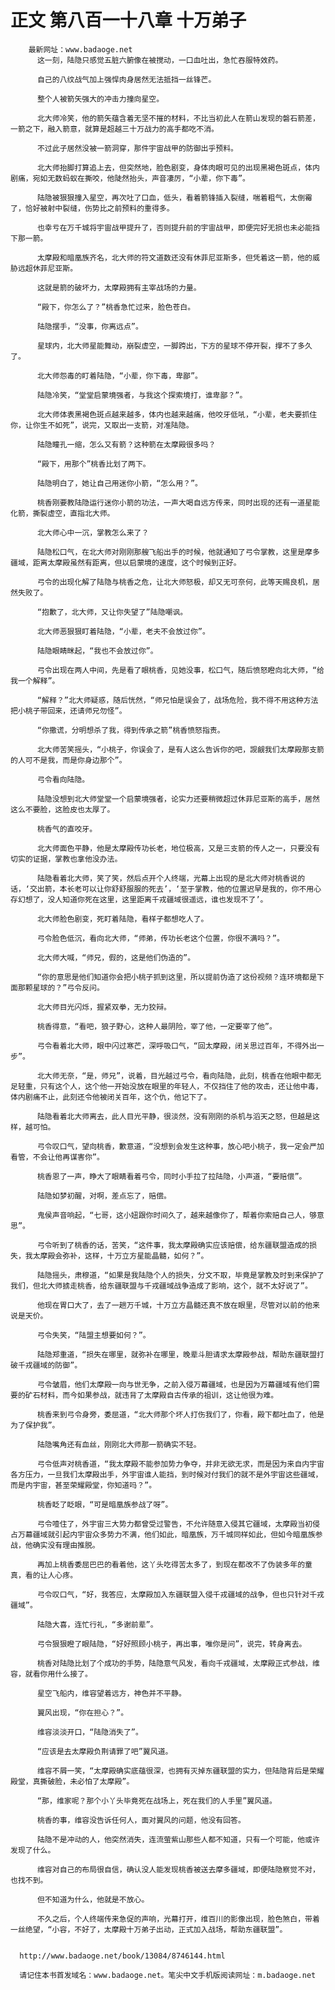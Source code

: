 # 正文 第八百一十八章 十万弟子
        最新网址：www.badaoge.net
          这一刻，陆隐只感觉五脏六腑像在被搅动，一口血吐出，急忙吞服特效药。
      
          自己的八纹战气加上强悍肉身居然无法抵挡一丝锋芒。
      
          整个人被箭矢强大的冲击力撞向星空。
      
          北大师冷笑，他的箭矢蕴含着无坚不摧的材料，不比当初此人在箭山发现的磐石箭差，一箭之下，融入箭意，就算是超越三十万战力的高手都吃不消。
      
          不过此子居然没被一箭洞穿，那件宇宙战甲的防御出乎预料。
      
          北大师抬脚打算追上去，但突然地，脸色剧变，身体肉眼可见的出现黑褐色斑点，体内剧痛，宛如无数蚂蚁在撕咬，他陡然抬头，声音凄厉，“小辈，你下毒”。
      
          陆隐被狠狠撞入星空，再次吐了口血，低头，看着箭锋插入裂缝，喘着粗气，太倒霉了，恰好被射中裂缝，伤势比之前预料的重得多。
      
          也幸亏在万千城将宇宙战甲提升了，否则提升前的宇宙战甲，即便完好无损也未必能挡下那一箭。
      
          太摩殿和暗凰族齐名，北大师的符文道数还没有休菲尼亚斯多，但凭着这一箭，他的威胁远超休菲尼亚斯。
      
          这就是箭的破坏力，太摩殿拥有主宰战场的力量。
      
          “殿下，你怎么了？”桃香急忙过来，脸色苍白。
      
          陆隐摆手，“没事，你离远点”。
      
          星球内，北大师星能舞动，崩裂虚空，一脚跨出，下方的星球不停开裂，撑不了多久了。
      
          北大师怨毒的盯着陆隐，“小辈，你下毒，卑鄙”。
      
          陆隐冷笑，“堂堂启蒙境强者，与我这个探索境打，谁卑鄙？”。
      
          北大师体表黑褐色斑点越来越多，体内也越来越痛，他咬牙低吼，“小辈，老夫要抓住你，让你生不如死”，说完，又取出一支箭，对准陆隐。
      
          陆隐瞳孔一缩，怎么又有箭？这种箭在太摩殿很多吗？
      
          “殿下，用那个”桃香比划了两下。
      
          陆隐明白了，她让自己用迷你小箭，“怎么用？”。
      
          桃香刚要教陆隐运行迷你小箭的功法，一声大喝自远方传来，同时出现的还有一道星能化箭，撕裂虚空，直指北大师。
      
          北大师心中一沉，掌教怎么来了？
      
          陆隐松口气，在北大师对刚刚那艘飞船出手的时候，他就通知了弓令掌教，这里是摩多疆域，距离太摩殿虽然有距离，但以启蒙境的速度，这个时候到正好。
      
          弓令的出现化解了陆隐与桃香之危，让北大师怒极，却又无可奈何，此等天赐良机，居然失败了。
      
          “抱歉了，北大师，又让你失望了”陆隐嘲讽。
      
          北大师恶狠狠盯着陆隐，“小辈，老夫不会放过你”。
      
          陆隐眼睛眯起，“我也不会放过你”。
      
          弓令出现在两人中间，先是看了眼桃香，见她没事，松口气，随后愤怒瞪向北大师，“给我一个解释”。
      
          “解释？”北大师疑惑，随后恍然，“师兄怕是误会了，战场危险，我不得不用这种方法把小桃子带回来，还请师兄勿怪”。
      
          “你撒谎，分明想杀了我，得到传承之箭”桃香愤怒指责。
      
          北大师苦笑摇头，“小桃子，你误会了，是有人这么告诉你的吧，觊觎我们太摩殿那支箭的人可不是我，而是你身边那个”。
      
          弓令看向陆隐。
      
          陆隐没想到北大师堂堂一个启蒙境强者，论实力还要稍微超过休菲尼亚斯的高手，居然这么不要脸，这脸皮也太厚了。
      
          桃香气的直咬牙。
      
          北大师面色平静，他是太摩殿传功长老，地位极高，又是三支箭的传人之一，只要没有切实的证据，掌教也拿他没办法。
      
          陆隐看着北大师，笑了笑，然后点开个人终端，光幕上出现的是北大师对桃香说的话，‘交出箭，本长老可以让你舒舒服服的死去’，‘至于掌教，他的位置迟早是我的，你不用心存幻想了，没人知道你死在这里，这里距离千戎疆域很遥远，谁也发现不了’。
      
          北大师脸色剧变，死盯着陆隐，看样子都想吃人了。
      
          弓令脸色低沉，看向北大师，“师弟，传功长老这个位置，你很不满吗？”。
      
          北大师大喊，“师兄，假的，这是他们伪造的”。
      
          “你的意思是他们知道你会把小桃子抓到这里，所以提前伪造了这份视频？连环境都是下面那颗星球的？”弓令反问。
      
          北大师目光闪烁，握紧双拳，无力狡辩。
      
          桃香得意，“看吧，狼子野心，这种人最阴险，宰了他，一定要宰了他”。
      
          弓令看着北大师，眼中闪过寒芒，深呼吸口气，“回太摩殿，闭关思过百年，不得外出一步”。
      
          北大师无奈，“是，师兄”，说着，目光越过弓令，看向陆隐，此刻，桃香在他眼中都无足轻重，只有这个人，这个他一开始没放在眼里的年轻人，不仅挡住了他的攻击，还让他中毒，体内剧痛不止，此刻还令他被闭关百年，这个仇，他记下了。
      
          陆隐看着北大师离去，此人目光平静，很淡然，没有刚刚的杀机与滔天之怒，但越是这样，越可怕。
      
          弓令叹口气，望向桃香，歉意道，“没想到会发生这种事，放心吧小桃子，我一定会严加看管，不会让他再谋害你”。
      
          桃香恩了一声，睁大了眼睛看着弓令，同时小手拉了拉陆隐，小声道，“要赔偿”。
      
          陆隐如梦初醒，对啊，差点忘了，赔偿。
      
          鬼侯声音响起，“七哥，这小妞跟你时间久了，越来越像你了，帮着你索赔自己人，够意思”。
      
          弓令听到了桃香的话，苦笑，“这件事，我太摩殿确实应该赔偿，给东疆联盟造成的损失，我太摩殿会弥补，这样，十万立方星能晶髓，如何？”。
      
          陆隐摇头，肃穆道，“如果是我陆隐个人的损失，分文不取，毕竟是掌教及时到来保护了我们，但北大师掳走桃香，给东疆联盟与千戎疆域战争造成了影响，这个，就不太好说了”。
      
          他现在胃口大了，去了一趟万千城，十万立方晶髓还真不放在眼里，尽管对以前的他来说是天价。
      
          弓令失笑，“陆盟主想要如何？”。
      
          陆隐郑重道，“损失在哪里，就弥补在哪里，晚辈斗胆请求太摩殿参战，帮助东疆联盟打破千戎疆域的防御”。
      
          弓令皱眉，他们太摩殿一向与世无争，之前入侵万幕疆域，也是因为万幕疆域有他们需要的矿石材料，而今如果参战，就违背了太摩殿自古传承的祖训，这让他很为难。
      
          桃香来到弓令身旁，委屈道，“北大师那个坏人打伤我们了，你看，殿下都吐血了，他是为了保护我”。
      
          陆隐嘴角还有血丝，刚刚北大师那一箭确实不轻。
      
          弓令低声对桃香道，“我太摩殿不能参加势力争夺，并非无欲无求，而是因为来自内宇宙各方压力，一旦我们太摩殿出手，外宇宙谁人能挡，到时候对付我们的就不是外宇宙这些疆域，而是内宇宙，甚至荣耀殿堂，你知道吗？”。
      
          桃香眨了眨眼，“可是暗凰族参战了呀”。
      
          弓令噎住了，外宇宙三大势力都曾受过警告，不允许随意入侵其它疆域，太摩殿当初侵占万幕疆域就引起内宇宙众多势力不满，他们如此，暗凰族，万千城同样如此，但如今暗凰族参战，他确实没有理由推脱。
      
          再加上桃香委屈巴巴的看着他，这丫头吃得苦太多了，到现在都改不了伪装多年的童真，看的让人心疼。
      
          弓令叹口气，“好，我答应，太摩殿加入东疆联盟入侵千戎疆域的战争，但也只针对千戎疆域”。
      
          陆隐大喜，连忙行礼，“多谢前辈”。
      
          弓令狠狠瞪了眼陆隐，“好好照顾小桃子，再出事，唯你是问”，说完，转身离去。
      
          桃香对陆隐比划了个成功的手势，陆隐意气风发，看向千戎疆域，太摩殿正式参战，维容，就看你用什么接了。
      
          星空飞船内，维容望着远方，神色并不平静。
      
          翼风出现，“你在担心？”。
      
          维容淡淡开口，“陆隐消失了”。
      
          “应该是去太摩殿负荆请罪了吧”翼风道。
      
          维容不屑一笑，“太摩殿确实底蕴很深，也拥有灭掉东疆联盟的实力，但陆隐背后是荣耀殿堂，真撕破脸，未必怕了太摩殿”。
      
          “那，维家呢？那个小丫头毕竟死在战场上，死在我们的人手里”翼风道。
      
          桃香的事，维容没告诉任何人，面对翼风的问题，他没有回答。
      
          陆隐不是冲动的人，他突然消失，连流萤紫山那些人都不知道，只有一个可能，他或许发现了什么。
      
          维容对自己的布局很自信，确认没人能发现桃香被送去摩多疆域，即便陆隐察觉不对，也找不到。
      
          但不知道为什么，他就是不放心。
      
          不久之后，个人终端传来急促的声响，光幕打开，维百川的影像出现，脸色煞白，带着一丝绝望，“小容，不好了，太摩殿十万弟子出动，正式加入战场，帮助东疆联盟”。
      
      
      http://www.badaoge.net/book/13084/8746144.html
      
      请记住本书首发域名：www.badaoge.net。笔尖中文手机版阅读网址：m.badaoge.net